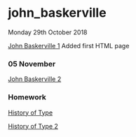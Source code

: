 # john_baskerville

Monday 29th October 2018

[John Baskerville 1](https://conoragnew.github.io/john_baskerville/baskerville1.html)
Added first HTML page

### 05 November

[John Baskerville 2](https://conoragnew.github.io/john_baskerville/baskerville2.html)

### Homework

[History of Type](https://github.com/conoragnew/john_baskerville/blob/gh-pages/historyoftype.html)

[History of Type 2](https://github.com/conoragnew/john_baskerville/blob/gh-pages/historyoftype2.html)
